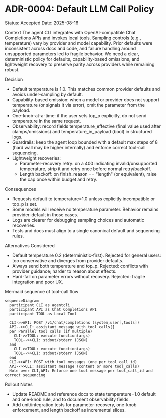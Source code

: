 # ADR-0004: Default LLM Call Policy

Status: Accepted
Date: 2025-08-16

Context
The agent CLI integrates with OpenAI-compatible Chat Completions APIs and invokes local tools. Sampling controls (e.g., temperature) vary by provider and model capability. Prior defaults were inconsistent across docs and code, and failure handling around unsupported parameters led to fragile behavior. We need a clear, deterministic policy for defaults, capability-based omissions, and lightweight recovery to preserve parity across providers while remaining robust.

Decision
- Default temperature is 1.0. This matches common provider defaults and avoids under-sampling by default.
- Capability-based omission: when a model or provider does not support temperature (or signals it via error), omit the parameter from the payload.
- One-knob-at-a-time: if the user sets top_p explicitly, do not send temperature in the same request.
- Observability: record fields temperature_effective (final value used after clamps/omissions) and temperature_in_payload (bool) in structured logs.
- Guardrails: keep the agent loop bounded with a default max steps of 8 (hard wall may be higher internally) and enforce correct tool-call sequencing.
- Lightweight recoveries:
  - Parameter-recovery retry: on a 400 indicating invalid/unsupported temperature, strip it and retry once before normal retry/backoff.
  - Length backoff: on finish_reason == "length" (or equivalent), raise the cap once within budget and retry.

Consequences
- Requests default to temperature=1.0 unless explicitly incompatible or top_p is set.
- Some models will receive no temperature parameter. Behavior remains provider-default in those cases.
- Logs are clearer for debugging sampling choices and automatic recoveries.
- Tests and docs must align to a single canonical default and sequencing rules.

Alternatives Considered
- Default temperature 0.2 (deterministic-first). Rejected for general users: too conservative and diverges from provider defaults.
- Always send both temperature and top_p. Rejected: conflicts with provider guidance; harder to reason about effects.
- Hard-fail on parameter errors without recovery. Rejected: fragile integration and poor UX.

Mermaid sequence of tool-call flow
```mermaid
sequenceDiagram
  participant CLI as agentcli
  participant API as Chat Completions API
  participant TOOL as Local Tool

  CLI->>API: POST /v1/chat/completions (system,user[,tools])
  API-->>CLI: assistant message with tool_calls[]
  par Parallel tool calls (if multiple)
    CLI->>TOOL: execute function(args)
    TOOL-->>CLI: stdout/stderr (JSON)
  and
    CLI->>TOOL: execute function(args)
    TOOL-->>CLI: stdout/stderr (JSON)
  end
  CLI->>API: POST with tool messages (one per tool_call_id)
  API-->>CLI: assistant message (content or more tool_calls)
  Note over CLI,API: Enforce one tool message per tool_call_id and correct sequencing
```

Rollout Notes
- Update README and reference docs to state temperature=1.0 default and one-knob rule, and to document observability fields.
- Add unit/integration tests for parameter-recovery, one-knob enforcement, and length backoff as incremental slices.
